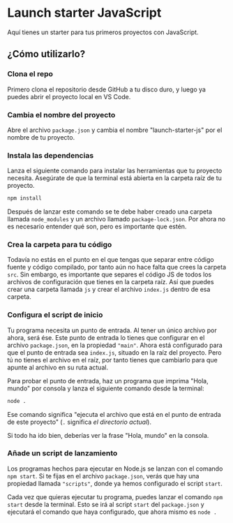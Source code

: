 # Launch starter JavaScript

Aquí tienes un starter para tus primeros proyectos con JavaScript.

## ¿Cómo utilizarlo?

### Clona el repo

Primero clona el repositorio desde GitHub a tu disco duro, y luego ya puedes abrir el proyecto local en VS Code.

### Cambia el nombre del proyecto

Abre el archivo `package.json` y cambia el nombre "launch-starter-js" por el nombre de tu proyecto.

### Instala las dependencias

Lanza el siguiente comando para instalar las herramientas que tu proyecto necesita. Asegúrate de que la terminal está abierta en la carpeta raíz de tu proyecto.

```bash
npm install
```

Después de lanzar este comando se te debe haber creado una carpeta llamada `node_modules` y un archivo llamado `package-lock.json`. Por ahora no es necesario entender qué son, pero es importante que estén.

### Crea la carpeta para tu código

Todavía no estás en el punto en el que tengas que separar entre código fuente y código compilado, por tanto aún no hace falta que crees la carpeta `src`. Sin embargo, es importante que separes el código JS de todos los archivos de configuración que tienes en la carpeta raíz. Así que puedes crear una carpeta llamada `js` y crear el archivo `index.js` dentro de esa carpeta.

### Configura el script de inicio

Tu programa necesita un punto de entrada. Al tener un único archivo por ahora, será ése. Este punto de entrada lo tienes que configurar en el archivo `package.json`, en la propiedad `"main"`. Ahora está configurado para que el punto de entrada sea `index.js`, situado en la raíz del proyecto. Pero tú no tienes el archivo en el raíz, por tanto tienes que cambiarlo para que apunte al archivo en su ruta actual.

Para probar el punto de entrada, haz un programa que imprima "Hola, mundo" por consola y lanza el siguiente comando desde la terminal:

```bash
node .
```

Ese comando significa "ejecuta el archivo que está en el punto de entrada de este proyecto" (`.` significa _el directorio actual_).

Si todo ha ido bien, deberías ver la frase "Hola, mundo" en la consola.

### Añade un script de lanzamiento

Los programas hechos para ejecutar en Node.js se lanzan con el comando `npm start`. Si te fijas en el archivo `package.json`, verás que hay una propiedad llamada `"scripts"`, donde ya hemos configurado el script `start`.

Cada vez que quieras ejecutar tu programa, puedes lanzar el comando `npm start` desde la terminal. Esto se irá al script `start` del `package.json` y ejecutará el comando que haya configurado, que ahora mismo es `node .`
